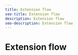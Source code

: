 ```yaml
---
title: Extension flow
seo-title: Extension flow
description: Extension flow
seo-description: Extension flow
---
```


# Extension flow